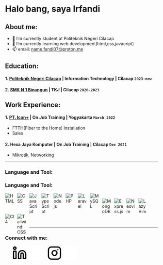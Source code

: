 # Halo bang, saya Irfandi
## About me:
- 🔭 I’m currently student at Politeknik Negeri Cilacap
- 🌱 I’m currently learning web development(html,css,javacript)
- 📫 email: name.fandi07@proton.me
## Education:

#### 1. [Politeknik Negeri Cilacap](https://www.pnc.ac.id) | Information Technology | Cilacap `2023-now`
 #### 2. [SMK N 1 Binangun](http://smkn1binangun.sch.id/) | TKJ | Cilacap `2020-2023`

## Work Experience:
#### 1. [PT. Icon+](https://www.plniconplus.co.id) | On Job Training | Yogyakarta `March 2022`
   - FTTH(Fiber to the Home) Installation
   - Sales
#### 2. Hexa Jaya Komputer | On Job Training | Cilacap `Dec 2021`
   - Mikrotik, Networking
---
### Language and Tool:
### Language and Tool:
[<img align="left" alt="HTML" width="30px" src="https://www.w3.org/html/logo/img/mark-only-icon.png" style="padding-right:10px;" />][webdev]
[<img align="left" alt="CSS" width="30px" src="https://upload.wikimedia.org/wikipedia/commons/thumb/d/d5/CSS3_logo_and_wordmark.svg/120px-CSS3_logo_and_wordmark.svg.png" style="padding-right:10px;" />][webdev]
[<img align="left" alt="JavaScript" width="30px" src="https://upload.wikimedia.org/wikipedia/commons/6/6a/JavaScript-logo.png" style="padding-right:10px;" />][webdev]
[<img align="left" alt="TypeScript" width="30px" src="https://upload.wikimedia.org/wikipedia/commons/4/4c/Typescript_logo_2020.svg" style="padding-right:10px;" />][webdev]
[<img align="left" alt="Node.js" width="30px" src="https://upload.wikimedia.org/wikipedia/commons/d/d9/Node.js_logo.svg" style="padding-right:10px;" />][webdev]
[<img align="left" alt="PHP" width="30px" src="https://upload.wikimedia.org/wikipedia/commons/2/27/PHP-logo.svg" style="padding-right:10px;" />][webdev]
[<img align="left" alt="Laravel" width="30px" src="https://upload.wikimedia.org/wikipedia/commons/9/9a/Laravel.svg" style="padding-right:10px;" />][webdev]
[<img align="left" alt="MySQL" width="30px" src="https://upload.wikimedia.org/wikipedia/en/thumb/d/dd/MySQL_logo.svg/1024px-MySQL_logo.svg.png" style="padding-right:10px;" />][webdev]
<br/>
[<img align="left" alt="MongoDB" width="30px" src="![image](https://github.com/user-attachments/assets/ab23dc8c-a50b-42c7-8acf-2402e7844d44)
" style="padding-right:10px;" />][webdev]
[<img align="left" alt="Express.js" width="30px" src="https://upload.wikimedia.org/wikipedia/commons/6/64/Expressjs.png" style="padding-right:10px;" />][webdev]
[<img align="left" alt="Neovim" width="30px" src="https://upload.wikimedia.org/wikipedia/commons/4/4f/Neovim-logo.svg" style="padding-right:10px;" />][webdev]
[<img align="left" alt="LazyVim" width="30px" src="https://user-images.githubusercontent.com/292349/219433522-99fc3174-2c27-4a55-bdc9-0450d1ac2d4d.png" style="padding-right:10px;" />][webdev]
[<img align="left" alt="CI4" width="30px" src="https://codeigniter.com/assets/icons/ci_icon.svg" style="padding-right:10px;" />][webdev]
[<img align="left" alt="Tailwind CSS" width="30px" src="https://upload.wikimedia.org/wikipedia/commons/d/d5/Tailwind_CSS_Logo.svg" style="padding-right:10px;" />][webdev]
<br />
<br />

<br />
<br />

---
### Connect with me:

&nbsp;&nbsp;
&nbsp;&nbsp;
[![website](./img/linkedin-light.svg)](https://www.linkedin.com/in/ego-irfandi-894580272#gh-light-mode-only)
[![website](./img/linkedin-dark.svg)](https://www.linkedin.com/in/ego-irfandi-894580272#gh-dark-mode-only)
&nbsp;&nbsp;
[![website](./img/instagram-light.svg)](https://instagram.com/wicis_literally#gh-light-mode-only)
[![website](./img/instagram-dark.svg)](https://instagram.com/wicis_literally#gh-dark-mode-only)
&nbsp;&nbsp;




[webdev]: https://github.com/Eirfand1/Eirfand1

